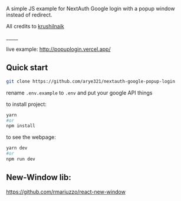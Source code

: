 A simple JS example for NextAuth Google login with a popup window instead of redirect.

All credits to [krushilnaik](https://github.com/krushilnaik/with-prisma-mongodb-nextauth)

\_\_\_\_\_

live example: http://popuplogin.vercel.app/

## Quick start

```bash
git clone https://github.com/arye321/nextauth-google-popup-login
```

rename `.env.example` to `.env` and put your google API things

to install project:

```bash
yarn
#or
npm install
```

to see the webpage:

```bash
yarn dev
#or
npm run dev
```

## New-Window lib:

https://github.com/rmariuzzo/react-new-window
